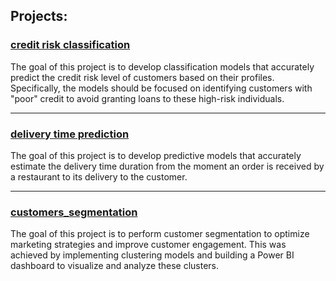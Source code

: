 ## Projects:

### [credit risk classification](https://github.com/gnoevoy/data_analysis_projects/tree/main/credit_risk_classification)
The goal of this project is to develop classification models that accurately predict the credit risk level of customers based on their profiles. Specifically, the models should be focused on identifying customers with "poor" credit to avoid granting loans to these high-risk individuals.

---

### [delivery time prediction](https://github.com/gnoevoy/data_analysis_projects/tree/main/delivery_time_prediction)
The goal of this project is to develop predictive models that accurately estimate the delivery time duration from the moment an order is received by a restaurant to its delivery to the customer.

---

### [customers_segmentation](https://github.com/gnoevoy/data_analysis_projects/tree/main/customers_segmentation)
The goal of this project is to perform customer segmentation to optimize marketing strategies and improve customer engagement. This was achieved by implementing clustering models and building a Power BI dashboard to visualize and analyze these clusters.
